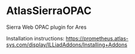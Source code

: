 # AtlasSierraOPAC
Sierra Web OPAC plugin for Ares

Installation instructions: https://prometheus.atlas-sys.com/display/ILLiadAddons/Installing+Addons
